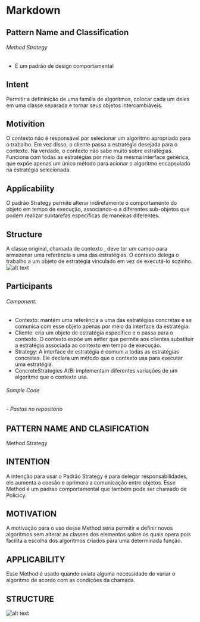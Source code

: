 # Markdown

## Pattern Name and Classification
  ###### Method Strategy
  - É um padrão de design comportamental
## Intent
   Permitir a defininição de uma família de algoritmos, colocar cada um deles em uma classe separada e tornar seus objetos intercambiáveis.
## Motivition
 O contexto não é responsável por selecionar um algoritmo apropriado para o trabalho. Em vez disso, o cliente passa a estratégia desejada para o contexto. Na verdade, o contexto não sabe muito sobre estratégias. Funciona com todas as estratégias por meio da mesma interface genérica, que expõe apenas um único método para acionar o algoritmo encapsulado na estratégia selecionada.
## Applicability
   O padrão Strategy permite alterar indiretamente o comportamento do objeto em tempo de execução, associando-o a diferentes sub-objetos que podem realizar subtarefas específicas de maneiras diferentes.
## Structure  
  A classe original, chamada de contexto , deve ter um campo para armazenar uma referência a uma das estratégias. O contexto delega o trabalho a um objeto de estratégia vinculado em vez de executá-lo sozinho.
  ![alt text](https://i2.wp.com/www.e4developer.com/wp-content/uploads/2018/10/strategy-pattern.png?w=669&ssl=1)
## Participants
 ###### Component:
  - Contexto:  mantém uma referência a uma das estratégias concretas e se comunica com esse objeto apenas por meio da interface da estratégia.
  - Cliente:  cria um objeto de estratégia específico e o passa para o contexto. O contexto expõe um setter que permite aos clientes substituir a estratégia associada ao contexto em tempo de execução.
  - Strategy:  A interface de estratégia é comum a todas as estratégias concretas. Ele declara um método que o contexto usa para executar uma estratégia.
  - ConcreteStrategies A/B: implementam diferentes variações de um algoritmo que o contexto usa.




###### Sample Code
  ###### - Pastas no repositório











































## PATTERN NAME AND CLASIFICATION
Method Strategy

## INTENTION
A intenção para usar o Padrão Strategy é para delegar responsabilidades, ele aumenta a coesão e aprimora a comunicação entre objetos. Esse Method é um padrao comportamental que também pode ser chamado de Policicy.

## MOTIVATION
A motivação para o uso desse Method seria permitir e definir novos algoritmos sem alterar as classes dos elementos sobre os quais opera pois facilita a escolha dos algoritmos criados para uma determinada função.

## APPLICABILITY
Esse Method é usado quando exiata alguma necessidade de variar o algoritmo de acordo com as condições da chamada.

## STRUCTURE
![alt text](https://robsoncastilho.files.wordpress.com/2011/04/strategy.gif)
